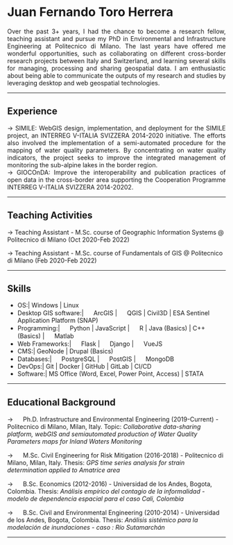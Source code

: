 # Juan Fernando Toro Herrera

<div style="text-align: justify"> 
Over the past 3+ years, I had the chance to become a research fellow, teaching assistant and pursue my PhD in Environmental and Infrastructure Engineering at Politecnico di Milano. The last years have offered me wonderful opportunities, such as collaborating on
different cross-border research projects between Italy and Switzerland, and learning several skills for managing, processing and sharing geospatial data. I am enthusiastic about being able to communicate the outputs of my research and studies by leveraging
desktop and web geospatial technologies.
</div>

---

## Experience

<div style="text-align: justify"> 
&rarr; SIMILE: WebGIS design, implementation, and deployment for the SIMILE project, an INTERREG V-ITALIA SVIZZERA 2014-2020 initiative. The efforts also involved the implementation of a semi-automated procedure for the mapping of water quality parameters. By concentrating on water quality indicators, the project seeks to improve the integrated management of monitoring the sub-alpine lakes in the border region.
</div>

<div style="text-align: justify"> 
&rarr; GIOCOnDA: Improve the interoperability and publication practices of open data in the cross-border area supporting the Cooperation Programme INTERREG V-ITALIA SVIZZERA 2014-20202.
</div>

---

## Teaching Activities

&rarr; Teaching Assistant - M.Sc. course of Geographic Information Systems @ Politecnico di Milano (Oct 2020-Feb 2022)

&rarr; Teaching Assistant - M.Sc. course of Fundamentals of GIS @ Politecnico di Milano (Feb 2020-Feb 2022)

---

## Skills

* OS:| Windows | Linux
* Desktop GIS software:| <img src="https://upload.wikimedia.org/wikipedia/commons/d/df/ArcGIS_logo.png" height=15> ArcGIS | <img src="https://upload.wikimedia.org/wikipedia/commons/thumb/3/3e/QGIS_logo_minimal.svg/640px-QGIS_logo_minimal.svg.png" height=15> QGIS | Civil3D | ESA Sentinel Application Platform (SNAP)
* Programming:| <img src="https://upload.wikimedia.org/wikipedia/commons/thumb/c/c3/Python-logo-notext.svg/1024px-Python-logo-notext.svg.png" height=15> Python | JavaScript | <img src="https://upload.wikimedia.org/wikipedia/commons/thumb/1/1b/R_logo.svg/1280px-R_logo.svg.png" height=15> R | Java (Basics) | C++ (Basics) | <img src="https://upload.wikimedia.org/wikipedia/commons/2/21/Matlab_Logo.png" height=15> Matlab
* Web Frameworks:| <img src="https://upload.wikimedia.org/wikipedia/commons/thumb/3/3c/Flask_logo.svg/1920px-Flask_logo.svg.png" height=15> Flask | <img src="https://upload.wikimedia.org/wikipedia/commons/thumb/7/75/Django_logo.svg/260px-Django_logo.svg.png?20101010121142" height=15> Django | <img src="https://upload.wikimedia.org/wikipedia/commons/thumb/f/f1/Vue.png/640px-Vue.png" height=15> VueJS
* CMS:| GeoNode | Drupal (Basics)
* Databases:| <img src="https://upload.wikimedia.org/wikipedia/commons/thumb/2/29/Postgresql_elephant.svg/640px-Postgresql_elephant.svg.png" height=15> PostgreSQL  | <img src="https://upload.wikimedia.org/wikipedia/commons/thumb/7/7b/Logo_square_postgis.png/640px-Logo_square_postgis.png" height=15> PostGIS | <img src="https://upload.wikimedia.org/wikipedia/commons/thumb/9/93/MongoDB_Logo.svg/2560px-MongoDB_Logo.svg.png" height=15> MongoDB
* DevOps:| Git | Docker | GitHub | GitLab | CI/CD
* Software:| MS Office (Word, Excel, Power Point, Access) | STATA 

---

## Educational Background

&rarr; <img src="https://upload.wikimedia.org/wikipedia/en/b/be/Logo_Politecnico_Milano.png" height=15> Ph.D. Infrastructure and Environmental Engineering (2019-Current) - Politecnico di Milano, Milan, Italy. Topic: *Collaborative data-sharing platform, webGIS and semiautomated production of Water Quality Parameters maps for Inland Waters Monitoring*

&rarr; <img src="https://upload.wikimedia.org/wikipedia/en/b/be/Logo_Politecnico_Milano.png" height=15> M.Sc. Civil Engineering for Risk Mitigation (2016-2018) - Politecnico di Milano, Milan, Italy. Thesis: *GPS time series analysis for strain determination applied to Amatrice area*

&rarr; <img src="https://upload.wikimedia.org/wikipedia/commons/thumb/4/47/University_of_Los_Andes_logo.svg/800px-University_of_Los_Andes_logo.svg.png" height=15> B.Sc. Economics (2012-2016) - Universidad de los Andes, Bogota, Colombia. Thesis: *Análisis empírico del contagio de la informalidad - modelo de dependencia espacial para el caso Cali, Colombia* 

&rarr; <img src="https://upload.wikimedia.org/wikipedia/commons/thumb/4/47/University_of_Los_Andes_logo.svg/800px-University_of_Los_Andes_logo.svg.png" height=15> B.Sc. Civil and Environmental Engineering (2010-2014) - Universidad de los Andes, Bogota, Colombia. Thesis: *Análisis sistémico para la modelación de inundaciones - caso : Río Sutamarchán*

---